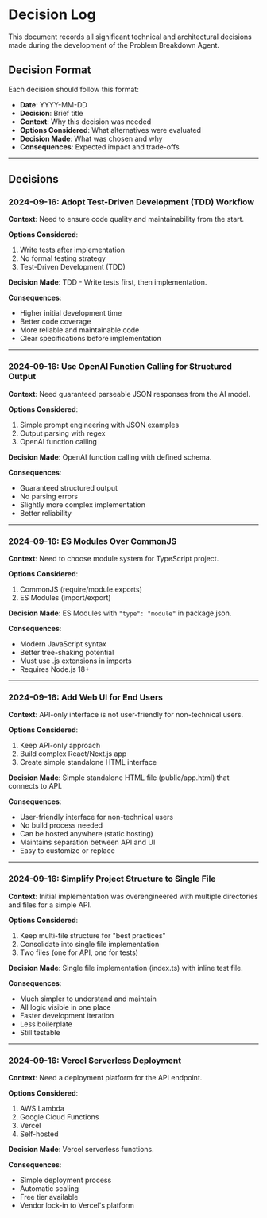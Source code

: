 # Decision Log

This document records all significant technical and architectural decisions made during the development of the Problem Breakdown Agent.

## Decision Format

Each decision should follow this format:
- **Date**: YYYY-MM-DD
- **Decision**: Brief title
- **Context**: Why this decision was needed
- **Options Considered**: What alternatives were evaluated
- **Decision Made**: What was chosen and why
- **Consequences**: Expected impact and trade-offs

---

## Decisions

### 2024-09-16: Adopt Test-Driven Development (TDD) Workflow

**Context**: Need to ensure code quality and maintainability from the start.

**Options Considered**:
1. Write tests after implementation
2. No formal testing strategy
3. Test-Driven Development (TDD)

**Decision Made**: TDD - Write tests first, then implementation.

**Consequences**:
- Higher initial development time
- Better code coverage
- More reliable and maintainable code
- Clear specifications before implementation

---

### 2024-09-16: Use OpenAI Function Calling for Structured Output

**Context**: Need guaranteed parseable JSON responses from the AI model.

**Options Considered**:
1. Simple prompt engineering with JSON examples
2. Output parsing with regex
3. OpenAI function calling

**Decision Made**: OpenAI function calling with defined schema.

**Consequences**:
- Guaranteed structured output
- No parsing errors
- Slightly more complex implementation
- Better reliability

---

### 2024-09-16: ES Modules Over CommonJS

**Context**: Need to choose module system for TypeScript project.

**Options Considered**:
1. CommonJS (require/module.exports)
2. ES Modules (import/export)

**Decision Made**: ES Modules with `"type": "module"` in package.json.

**Consequences**:
- Modern JavaScript syntax
- Better tree-shaking potential
- Must use .js extensions in imports
- Requires Node.js 18+

---

### 2024-09-16: Add Web UI for End Users

**Context**: API-only interface is not user-friendly for non-technical users.

**Options Considered**:
1. Keep API-only approach
2. Build complex React/Next.js app
3. Create simple standalone HTML interface

**Decision Made**: Simple standalone HTML file (public/app.html) that connects to API.

**Consequences**:
- User-friendly interface for non-technical users
- No build process needed
- Can be hosted anywhere (static hosting)
- Maintains separation between API and UI
- Easy to customize or replace

---

### 2024-09-16: Simplify Project Structure to Single File

**Context**: Initial implementation was overengineered with multiple directories and files for a simple API.

**Options Considered**:
1. Keep multi-file structure for "best practices"
2. Consolidate into single file implementation
3. Two files (one for API, one for tests)

**Decision Made**: Single file implementation (index.ts) with inline test file.

**Consequences**:
- Much simpler to understand and maintain
- All logic visible in one place
- Faster development iteration
- Less boilerplate
- Still testable

---

### 2024-09-16: Vercel Serverless Deployment

**Context**: Need a deployment platform for the API endpoint.

**Options Considered**:
1. AWS Lambda
2. Google Cloud Functions
3. Vercel
4. Self-hosted

**Decision Made**: Vercel serverless functions.

**Consequences**:
- Simple deployment process
- Automatic scaling
- Free tier available
- Vendor lock-in to Vercel's platform